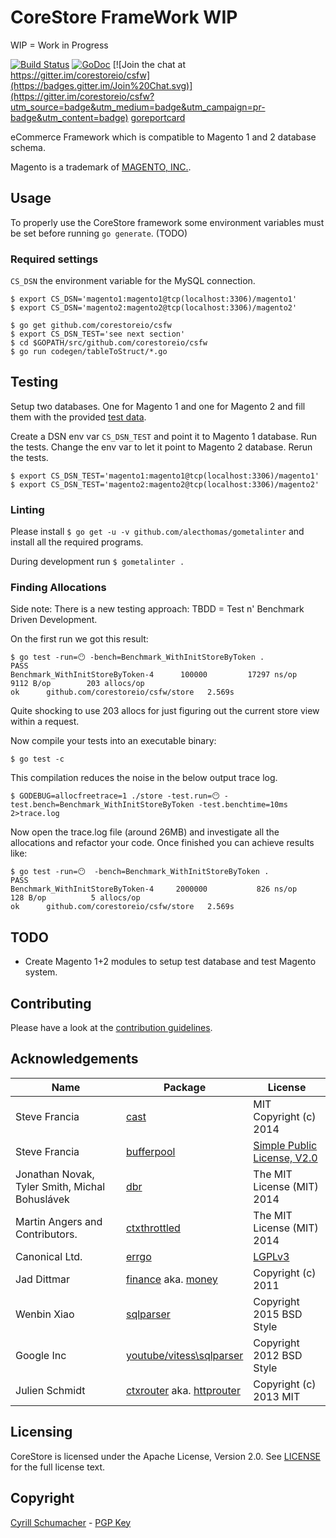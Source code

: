 # CoreStore FrameWork WIP

WIP = Work in Progress

[![Build Status](https://travis-ci.org/corestoreio/csfw.svg?branch=master)](https://travis-ci.org/corestoreio/csfw) [![GoDoc](http://godoc.org/github.com/corestoreio/csfw?status.svg)](http://godoc.org/github.com/corestoreio/csfw) [![Join the chat at https://gitter.im/corestoreio/csfw](https://badges.gitter.im/Join%20Chat.svg)](https://gitter.im/corestoreio/csfw?utm_source=badge&utm_medium=badge&utm_campaign=pr-badge&utm_content=badge) [goreportcard](http://goreportcard.com/report/Corestoreio/csfw)

eCommerce Framework which is compatible to Magento 1 and 2 database schema.

Magento is a trademark of [MAGENTO, INC.](http://www.magentocommerce.com/license/).

## Usage

To properly use the CoreStore framework some environment variables must be set before running `go generate`. (TODO)

### Required settings

`CS_DSN` the environment variable for the MySQL connection.

```shell
$ export CS_DSN='magento1:magento1@tcp(localhost:3306)/magento1'
$ export CS_DSN='magento2:magento2@tcp(localhost:3306)/magento2'
```

```
$ go get github.com/corestoreio/csfw
$ export CS_DSN_TEST='see next section'
$ cd $GOPATH/src/github.com/corestoreio/csfw
$ go run codegen/tableToStruct/*.go
```

## Testing

Setup two databases. One for Magento 1 and one for Magento 2 and fill them with the provided [test data](https://github.com/corestoreio/csfw/tree/master/testData).

Create a DSN env var `CS_DSN_TEST` and point it to Magento 1 database. Run the tests.
Change the env var to let it point to Magento 2 database. Rerun the tests.

```shell
$ export CS_DSN_TEST='magento1:magento1@tcp(localhost:3306)/magento1'
$ export CS_DSN_TEST='magento2:magento2@tcp(localhost:3306)/magento2'
```

### Linting

Please install `$ go get -u -v github.com/alecthomas/gometalinter` and install
all the required programs.

During development run `$ gometalinter .`

### Finding Allocations

Side note: There is a new testing approach: TBDD = Test n' Benchmark Driven Development.

On the first run we got this result:

```
$ go test -run=😶 -bench=Benchmark_WithInitStoreByToken .
PASS
Benchmark_WithInitStoreByToken-4	  100000	     17297 ns/op	    9112 B/op	     203 allocs/op
ok  	github.com/corestoreio/csfw/store	2.569s

```

Quite shocking to use 203 allocs for just figuring out the current store view within a request.

Now compile your tests into an executable binary:

```
$ go test -c
```

This compilation reduces the noise in the below output trace log.

```
$ GODEBUG=allocfreetrace=1 ./store -test.run=😶 -test.bench=Benchmark_WithInitStoreByToken -test.benchtime=10ms 2>trace.log
```

Now open the trace.log file (around 26MB) and investigate all the allocations and refactor your code. Once finished you can achieve results like:

```
$ go test -run=😶  -bench=Benchmark_WithInitStoreByToken .
PASS
Benchmark_WithInitStoreByToken-4	 2000000	       826 ns/op	     128 B/op	       5 allocs/op
ok  	github.com/corestoreio/csfw/store	2.569s
```


## TODO

- Create Magento 1+2 modules to setup test database and test Magento system.

## Contributing

Please have a look at the [contribution guidelines](https://github.com/corestoreio/corestore/blob/master/CONTRIBUTING.md).

## Acknowledgements

| Name | Package | License |
| -------|----------|-------|
| Steve Francia | [cast](http://github.com/corestoreio/csfw/tree/master/utils/cast) | MIT Copyright (c) 2014 |
| Steve Francia | [bufferpool](http://github.com/corestoreio/csfw/tree/master/utils/bufferpool) | [Simple Public License, V2.0](http://opensource.org/licenses/Simple-2.0) |
| Jonathan Novak, Tyler Smith, Michal Bohuslávek | [dbr](http://github.com/corestoreio/csfw/tree/master/storage/dbr) | The MIT License (MIT) 2014 |
| Martin Angers and Contributors. | [ctxthrottled](http://github.com/corestoreio/csfw/tree/master/net/ctxthrottled) | The MIT License (MIT) 2014 |
| Canonical Ltd. | [errgo](https://github.com/juju/errgo) | [LGPLv3](http://www.gnu.org/licenses/lgpl-3.0.en.html) |
| Jad Dittmar | [finance](https://github.com/Confunctionist/finance) aka. [money](http://github.com/corestoreio/csfw/tree/master/storage/money) | Copyright (c) 2011 |
| Wenbin Xiao | [sqlparser](https://github.com/xwb1989/sqlparser) | Copyright 2015 BSD Style |
| Google Inc | [youtube/vitess\sqlparser](https://github.com/youtube/vitess) | Copyright 2012 BSD Style |
| Julien Schmidt | [ctxrouter](https://github.com/corestoreio/csfw/tree/master/net/ctxrouter) aka. [httprouter](https://github.com/julienschmidt/httprouter) | Copyright (c) 2013 MIT |

## Licensing

CoreStore is licensed under the Apache License, Version 2.0. See
[LICENSE](https://github.com/corestoreio/corestore/blob/master/LICENSE) for the full license text.

## Copyright

[Cyrill Schumacher](http://cyrillschumacher.com) - [PGP Key](https://keybase.io/cyrill)
